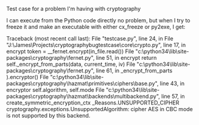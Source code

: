 
Test case for a problem I'm having with cryptography

I can execute from the Python code directly no problem, but when I try to freeze it and make an executable with either
cx_freeze or py2exe, I get:

Traceback (most recent call last):
  File "testcase.py", line 24, in <module>
  File "J:\James\Projects\cryptographybugtestcase\core\crypto.py", line 17, in encrypt
    token = __fernet.encrypt(in_file.read())
  File "c:\python34\lib\site-packages\cryptography\fernet.py", line 51, in encrypt
    return self._encrypt_from_parts(data, current_time, iv)
  File "c:\python34\lib\site-packages\cryptography\fernet.py", line 61, in _encrypt_from_parts
    ).encryptor()
  File "c:\python34\lib\site-packages\cryptography\hazmat\primitives\ciphers\base.py", line 43, in encryptor
    self.algorithm, self.mode
  File "c:\python34\lib\site-packages\cryptography\hazmat\backends\multibackend.py", line 57, in create_symmetric_encryption_ctx
    _Reasons.UNSUPPORTED_CIPHER
cryptography.exceptions.UnsupportedAlgorithm: cipher AES in CBC mode is not supported by this backend.